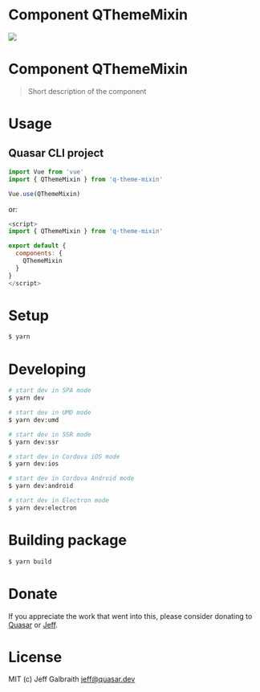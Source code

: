 # Component QThemeMixin

<img src="https://img.shields.io/npm/v/q-theme-mixin.svg?label=q-theme-mixin">

# Component QThemeMixin
> Short description of the component


# Usage

## Quasar CLI project

```js
import Vue from 'vue'
import { QThemeMixin } from 'q-theme-mixin'

Vue.use(QThemeMixin)
```

or:

```js
<script>
import { QThemeMixin } from 'q-theme-mixin'

export default {
  components: {
    QThemeMixin
  }
}
</script>
```

# Setup
```bash
$ yarn
```

# Developing
```bash
# start dev in SPA mode
$ yarn dev

# start dev in UMD mode
$ yarn dev:umd

# start dev in SSR mode
$ yarn dev:ssr

# start dev in Cordova iOS mode
$ yarn dev:ios

# start dev in Cordova Android mode
$ yarn dev:android

# start dev in Electron mode
$ yarn dev:electron
```

# Building package
```bash
$ yarn build
```

# Donate
If you appreciate the work that went into this, please consider donating to [Quasar](https://donate.quasar.dev) or [Jeff](https://github.com/sponsors/hawkeye64).

# License
MIT (c) Jeff Galbraith <jeff@quasar.dev>
